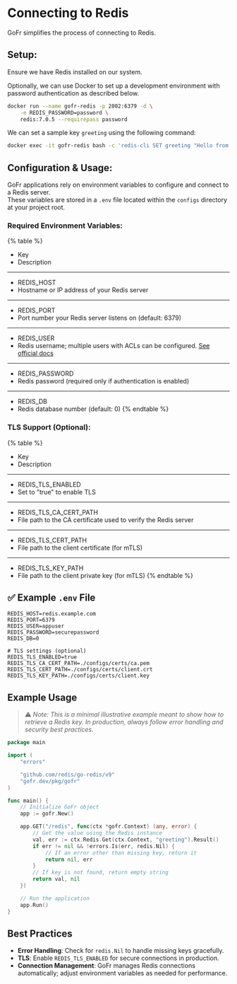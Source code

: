 # Connecting to Redis

GoFr simplifies the process of connecting to Redis.

## Setup:

Ensure we have Redis installed on our system.

Optionally, we can use Docker to set up a development environment with password authentication as described below.

```bash
docker run --name gofr-redis -p 2002:6379 -d \
	-e REDIS_PASSWORD=password \
	redis:7.0.5 --requirepass password
```

We can set a sample key `greeting` using the following command:

```bash
docker exec -it gofr-redis bash -c 'redis-cli SET greeting "Hello from Redis."'
```

## Configuration & Usage:

GoFr applications rely on environment variables to configure and connect to a Redis server.  
These variables are stored in a `.env` file located within the `configs` directory at your project root.

### Required Environment Variables:

{% table %}
- Key
- Description
---
- REDIS_HOST
- Hostname or IP address of your Redis server
---
- REDIS_PORT
- Port number your Redis server listens on (default: 6379)
---
- REDIS_USER
- Redis username; multiple users with ACLs can be configured. [See official docs](https://redis.io/docs/latest/operate/oss_and_stack/management/security/acl/)
---
- REDIS_PASSWORD
- Redis password (required only if authentication is enabled)
---
- REDIS_DB
- Redis database number (default: 0)
{% endtable %}

### TLS Support (Optional):

{% table %}
- Key
- Description
---
- REDIS_TLS_ENABLED
- Set to "true" to enable TLS
---
- REDIS_TLS_CA_CERT_PATH
- File path to the CA certificate used to verify the Redis server
---
- REDIS_TLS_CERT_PATH
- File path to the client certificate (for mTLS)
---
- REDIS_TLS_KEY_PATH
- File path to the client private key (for mTLS)
{% endtable %}

## ✅ Example `.env` File

```env
REDIS_HOST=redis.example.com
REDIS_PORT=6379
REDIS_USER=appuser
REDIS_PASSWORD=securepassword
REDIS_DB=0

# TLS settings (optional)
REDIS_TLS_ENABLED=true
REDIS_TLS_CA_CERT_PATH=./configs/certs/ca.pem
REDIS_TLS_CERT_PATH=./configs/certs/client.crt
REDIS_TLS_KEY_PATH=./configs/certs/client.key
```

## Example Usage

> ⚠️ _Note: This is a minimal illustrative example meant to show how to retrieve a Redis key. In production, always follow error handling and security best practices._

```go
package main

import (
	"errors"

	"github.com/redis/go-redis/v9"
	"gofr.dev/pkg/gofr"
)

func main() {
	// Initialize GoFr object
	app := gofr.New()

	app.GET("/redis", func(ctx *gofr.Context) (any, error) {
		// Get the value using the Redis instance
		val, err := ctx.Redis.Get(ctx.Context, "greeting").Result()
		if err != nil && !errors.Is(err, redis.Nil) {
			// If an error other than missing key, return it
			return nil, err
		}
		// If key is not found, return empty string
		return val, nil
	})

	// Run the application
	app.Run()
}
```

## Best Practices

- **Error Handling**: Check for `redis.Nil` to handle missing keys gracefully.
- **TLS**: Enable `REDIS_TLS_ENABLED` for secure connections in production.
- **Connection Management**: GoFr manages Redis connections automatically; adjust environment variables as needed for performance.
